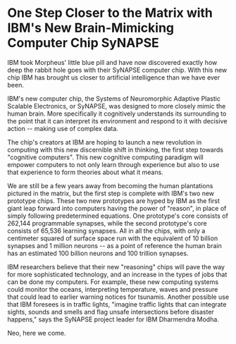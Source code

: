 # One Step Closer to the Matrix with IBM's New Brain-Mimicking Computer Chip SyNAPSE

IBM took Morpheus' little blue pill and have now discovered exactly how deep the rabbit hole goes with their SyNAPSE computer chip. With this new chip IBM has brought us closer to artificial intelligence than we have ever been.

IBM's new computer chip, the Systems of Neuromorphic Adaptive Plastic Scalable Electronics, or SyNAPSE, was designed to more closely mimic the human brain. More specifically it cognitively understands its surrounding to the point that it can interpret its environment and respond to it with decisive action -- making use of complex data.

The chip's creators at  IBM are hoping to launch a new revolution in computing with this new discernible shift in thinking, the first step towards "cognitive computers". This new cognitive computing paradigm will empower computers to not only learn through experience but also to use that experience to form theories about what it means. 

We are still be a few years away from becoming the human plantations pictured in the matrix, but the first step is complete with IBM's two new prototype chips. These two new prototypes are hyped by IBM as the first giant leap forward into computers having the power of "reason", in place of simply following predetermined equations. One prototype's core consists of 262,144 programmable synapses, while the second prototype's core consists of 65,536 learning synapses. All in all the chips, with only a centimeter squared of surface space run with the equivalent of 10 billion synapses and 1 million neurons -- as a point of reference the human brain has an estimated 100 billion neurons and 100 trillion synapses.

IBM researchers believe that their new "reasoning" chips will pave the way for more sophisticated technology, and an increase in the types of jobs that can be done my computers. For example, these new computing systems could monitor the oceans, interpreting temperature, waves and pressure that could lead to earlier warning notices for tsunamis. Another possible use that IBM foresees is in traffic lights, "imagine traffic lights that can integrate sights, sounds and smells and flag unsafe intersections before disaster happens," says the SyNAPSE project leader for IBM Dharmendra Modha.

Neo, here we come.
